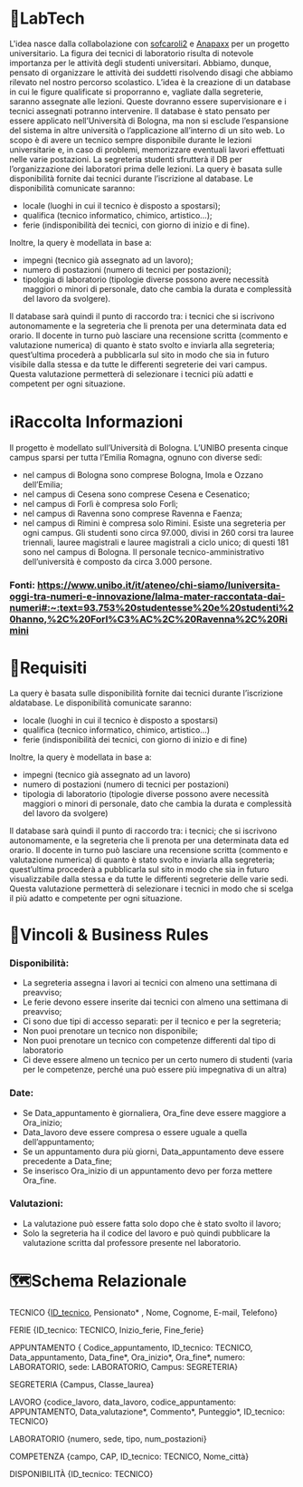 # 🧪LabTech 
L'idea nasce dalla collabolazione con [sofcaroli2](https://github.com/sofcaroli2) e [Anapaxx](https://github.com/Anapaxx) per un progetto universitario.
La figura dei tecnici di laboratorio risulta di notevole importanza per le attività degli studenti universitari. 
Abbiamo, dunque, pensato di organizzare le attività dei suddetti risolvendo disagi che abbiamo rilevato nel nostro percorso scolastico.
L’idea è la creazione di un database in cui le figure qualificate si proporranno e, vagliate dalla segreterie, saranno assegnate alle lezioni.
Queste dovranno essere supervisionare e i tecnici assegnati potranno intervenire.
Il database è stato pensato per essere applicato nell’Università di Bologna, ma non si esclude l’espansione del sistema in altre università o l’applicazione all’interno di un sito web.
Lo scopo è di avere un tecnico sempre disponibile durante le lezioni universitarie e, in caso di problemi, memorizzare eventuali lavori effettuati nelle varie postazioni.
La segreteria studenti sfrutterà il DB per l’organizzazione dei laboratori prima delle lezioni. 
La query è basata sulle disponibilità fornite dai tecnici durante l’iscrizione al database.
Le disponibilità comunicate saranno:
- locale (luoghi in cui il tecnico è disposto a spostarsi);
- qualifica (tecnico informatico, chimico, artistico…);
- ferie (indisponibilità dei tecnici, con giorno di inizio e di fine).

Inoltre, la query è modellata in base a:
- impegni (tecnico già assegnato ad un lavoro);
- numero di postazioni (numero di tecnici per postazioni);
- tipologia di laboratorio (tipologie diverse possono avere necessità maggiori o minori di personale, dato che cambia la durata e complessità del lavoro da svolgere).

Il database sarà quindi il punto di raccordo tra: i tecnici che si iscrivono autonomamente e la segreteria che li prenota per una determinata data ed orario.
Il docente in turno può lasciare una recensione scritta (commento e valutazione numerica) di quanto è stato svolto e inviarla alla segreteria; quest’ultima procederà a pubblicarla sul sito in modo che sia in futuro visibile dalla stessa e da tutte le differenti segreterie dei vari campus. Questa valutazione permetterà di selezionare i tecnici più adatti e competent per ogni situazione.

# ℹ️Raccolta Informazioni
Il progetto è modellato sull’Università di Bologna.
L’UNIBO presenta cinque campus sparsi per tutta l’Emilia Romagna, ognuno con diverse sedi:
- nel campus di Bologna sono comprese Bologna, Imola e Ozzano dell’Emilia;
- nel campus di Cesena sono comprese Cesena e Cesenatico;
- nel campus di Forlì è compresa solo Forlì;
- nel campus di Ravenna sono comprese Ravenna e Faenza;
- nel campus di Rimini è compresa solo Rimini.
Esiste una segreteria per ogni campus.
Gli studenti sono circa 97.000, divisi in 260 corsi tra lauree triennali, lauree magistrali e lauree magistrali a ciclo unico; di questi 181 sono nel campus di Bologna.
Il personale tecnico-amministrativo dell’università è composto da circa 3.000 persone.
### Fonti: https://www.unibo.it/it/ateneo/chi-siamo/luniversita-oggi-tra-numeri-e-innovazione/lalma-mater-raccontata-dai-numeri#:~:text=93.753%20studentesse%20e%20studenti%20hanno,%2C%20Forl%C3%AC%2C%20Ravenna%2C%20Rimini

# 📖Requisiti
La query è basata sulle disponibilità fornite dai tecnici durante l’iscrizione aldatabase.
Le disponibilità comunicate saranno: 
- locale (luoghi in cui il tecnico è disposto a spostarsi)
- qualifica (tecnico informatico, chimico, artistico…)
- ferie (indisponibilità dei tecnici, con giorno di inizio e di fine)

Inoltre, la query è modellata in base a:
- impegni (tecnico già assegnato ad un lavoro)
- numero di postazioni (numero di tecnici per postazioni)
- tipologia di laboratorio (tipologie diverse possono avere necessità maggiori o minori di personale, dato che cambia la durata e complessità del lavoro da svolgere)

Il database sarà quindi il punto di raccordo tra: i tecnici; che si iscrivono autonomamente, e la segreteria che li prenota per una determinata data ed orario.
Il docente in turno può lasciare una recensione scritta (commento e valutazione numerica) di quanto è stato svolto e inviarla alla segreteria; quest’ultima procederà a pubblicarla sul sito in modo che sia in futuro visualizzabile dalla stessa e da tutte le differenti segreterie delle varie sedi. 
Questa valutazione permetterà di selezionare i tecnici in modo che si scelga il più adatto e competente per ogni situazione.

# 🔐Vincoli & Business Rules
### Disponibilità:
- La segreteria assegna i lavori ai tecnici con almeno una settimana di preavviso;
- Le ferie devono essere inserite dai tecnici con almeno una settimana di preavviso;
- Ci sono due tipi di accesso separati: per il tecnico e per la segreteria;
- Non puoi prenotare un tecnico non disponibile;
- Non puoi prenotare un tecnico con competenze differenti dal tipo di laboratorio
- Ci deve essere almeno un tecnico per un certo numero di studenti (varia per le competenze, perché una può essere più impegnativa di un altra)

### Date:
- Se Data_appuntamento è giornaliera, Ora_fine deve essere maggiore a Ora_inizio;
- Data_lavoro deve essere compresa o essere uguale a quella dell’appuntamento;
- Se un appuntamento dura più giorni, Data_appuntamento deve essere precedente a Data_fine;
- Se inserisco Ora_inizio di un appuntamento devo per forza mettere Ora_fine.

### Valutazioni:
- La valutazione può essere fatta solo dopo che è stato svolto il lavoro;
- Solo la segreteria ha il codice del lavoro e può quindi pubblicare la valutazione scritta dal professore presente nel laboratorio.

# 🗺️Schema Relazionale

TECNICO {<ins>ID_tecnico</ins>, Pensionato* , Nome, Cognome, E-mail, Telefono}
 
FERIE {ID_tecnico: TECNICO, Inizio_ferie, Fine_ferie}
 
APPUNTAMENTO { Codice_appuntamento, ID_tecnico: TECNICO, Data_appuntamento, Data_fine*, Ora_inizio*, Ora_fine*,  numero: LABORATORIO, sede: LABORATORIO, Campus: SEGRETERIA} 

SEGRETERIA {Campus, Classe_laurea}

LAVORO {codice_lavoro, data_lavoro, codice_appuntamento: APPUNTAMENTO, Data_valutazione*, Commento*, Punteggio*, ID_tecnico: TECNICO}

LABORATORIO {numero, sede, tipo, num_postazioni} 

COMPETENZA {campo, CAP, ID_tecnico: TECNICO, Nome_città}

DISPONIBILITÀ {ID_tecnico: TECNICO}
